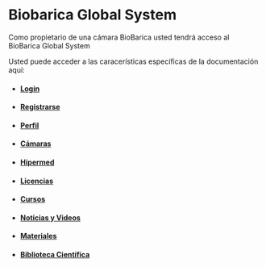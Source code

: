# Biobarica Global System

Como propietario de una cámara BioBarica usted tendrá acceso al BioBarica Global System

Usted puede acceder a las caracerísticas específicas de la documentación aquí:

- #### [Login](/professional/login.md)
- #### [Registrarse](/professional/register.md)
- #### [Perfil](/professional/profile.md)
- #### [Cámaras](/professional/chambers.md)
- #### [Hipermed](/professional/hipermed.md)
- #### [Licencias](/professional/licenses.md)
- #### [Cursos](/professional/courses.md)
- #### [Noticias y Videos](/professional/news.md)
- #### [Materiales](/professional/materials.md)
- #### [Biblioteca Científica](/professional/scientific-library.md)